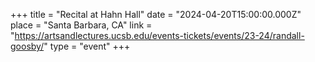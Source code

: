 +++
title = "Recital at Hahn Hall"
date = "2024-04-20T15:00:00.000Z"
place = "Santa Barbara, CA"
link = "https://artsandlectures.ucsb.edu/events-tickets/events/23-24/randall-goosby/"
type = "event"
+++

